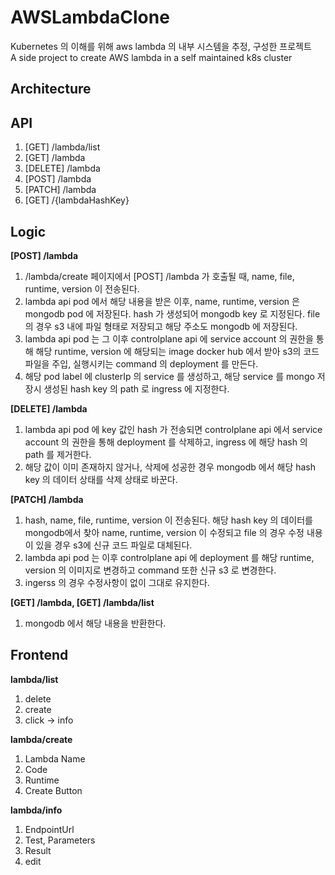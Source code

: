 # AWSLambdaClone
Kubernetes 의 이해를 위해 aws lambda 의 내부 시스템을 추정, 구성한 프로젝트   
A side project to create AWS lambda in a self maintained k8s cluster

## Architecture

## API

1. [GET] /lambda/list
2. [GET] /lambda
3. [DELETE] /lambda
4. [POST] /lambda
5. [PATCH] /lambda
6. [GET] /{lambdaHashKey}

## Logic

**[POST] /lambda**
1. /lambda/create 페이지에서 [POST] /lambda 가 호출될 때, name, file, runtime, version 이 전송된다.
2. lambda api pod 에서 해당 내용을 받은 이후, name, runtime, version 은 mongodb pod 에 저장된다. hash 가 생성되어 mongodb key 로 지정된다. file 의 경우 s3 내에 파일 형태로 저장되고 해당 주소도 mongodb 에 저장된다.
3. lambda api pod 는 그 이후 controlplane api 에 service account 의 권한을 통해 해당 runtime, version 에 해당되는 image docker hub 에서 받아 s3의 코드 파일을 주입, 실행시키는 command 의 deployment 를 만든다.
4. 해당 pod label 에 clusterIp 의 service 를 생성하고, 해당 service 를 mongo 저장시 생성된 hash key 의 path 로 ingress 에 지정한다.

**[DELETE] /lambda**
1. lambda api pod 에 key 값인 hash 가 전송되면 controlplane api 에서 service account 의 권한을 통해 deployment 를 삭제하고, ingress 에 해당 hash 의 path 를 제거한다.
2. 해당 값이 이미 존재하지 않거나, 삭제에 성공한 경우 mongodb 에서 해당 hash key 의 데이터 상태를 삭제 상태로 바꾼다.

**[PATCH] /lambda**
1. hash, name, file, runtime, version 이 전송된다. 해당 hash key 의 데이터를 mongodb에서 찾아 name, runtime, version 이 수정되고 file 의 경우 수정 내용이 있을 경우 s3에 신규 코드 파일로 대체된다.
2. lambda api pod 는 이후 controlplane api 에 deployment 를 해당 runtime, version 의 이미지로 변경하고 command 또한 신규 s3 로 변경한다.
3. ingerss 의 경우 수정사항이 없이 그대로 유지한다.

**[GET] /lambda, [GET] /lambda/list**
1. mongodb 에서 해당 내용을 반환한다.

## Frontend

**lambda/list**
1. delete
2. create
3. click → info

**lambda/create**
1. Lambda Name
2. Code
3. Runtime
4. Create Button

**lambda/info**
1. EndpointUrl
2. Test, Parameters
3. Result
4. edit
